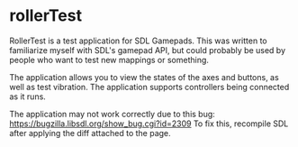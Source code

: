 # rollerTest

RollerTest is a test application for SDL Gamepads. This was written to familiarize myself with SDL's gamepad API, but could probably be used by people who want to test new mappings or something.

The application allows you to view the states of the axes and buttons, as well as test vibration. The application supports controllers being connected as it runs.

The application may not work correctly due to this bug: https://bugzilla.libsdl.org/show_bug.cgi?id=2309
To fix this, recompile SDL after applying the diff attached to the page.
